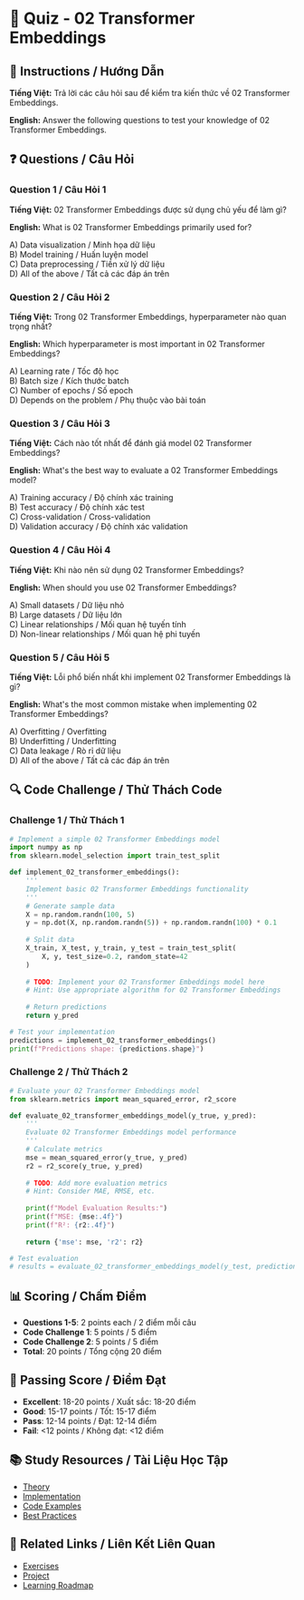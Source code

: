 # 🧠 Quiz - 02 Transformer Embeddings

## 📝 Instructions / Hướng Dẫn

**Tiếng Việt:** Trả lời các câu hỏi sau để kiểm tra kiến thức về 02 Transformer Embeddings.

**English:** Answer the following questions to test your knowledge of 02 Transformer Embeddings.

## ❓ Questions / Câu Hỏi

### Question 1 / Câu Hỏi 1
**Tiếng Việt:** 02 Transformer Embeddings được sử dụng chủ yếu để làm gì?

**English:** What is 02 Transformer Embeddings primarily used for?

A) Data visualization / Minh họa dữ liệu  
B) Model training / Huấn luyện model  
C) Data preprocessing / Tiền xử lý dữ liệu  
D) All of the above / Tất cả các đáp án trên

### Question 2 / Câu Hỏi 2
**Tiếng Việt:** Trong 02 Transformer Embeddings, hyperparameter nào quan trọng nhất?

**English:** Which hyperparameter is most important in 02 Transformer Embeddings?

A) Learning rate / Tốc độ học  
B) Batch size / Kích thước batch  
C) Number of epochs / Số epoch  
D) Depends on the problem / Phụ thuộc vào bài toán

### Question 3 / Câu Hỏi 3
**Tiếng Việt:** Cách nào tốt nhất để đánh giá model 02 Transformer Embeddings?

**English:** What's the best way to evaluate a 02 Transformer Embeddings model?

A) Training accuracy / Độ chính xác training  
B) Test accuracy / Độ chính xác test  
C) Cross-validation / Cross-validation  
D) Validation accuracy / Độ chính xác validation

### Question 4 / Câu Hỏi 4
**Tiếng Việt:** Khi nào nên sử dụng 02 Transformer Embeddings?

**English:** When should you use 02 Transformer Embeddings?

A) Small datasets / Dữ liệu nhỏ  
B) Large datasets / Dữ liệu lớn  
C) Linear relationships / Mối quan hệ tuyến tính  
D) Non-linear relationships / Mối quan hệ phi tuyến

### Question 5 / Câu Hỏi 5
**Tiếng Việt:** Lỗi phổ biến nhất khi implement 02 Transformer Embeddings là gì?

**English:** What's the most common mistake when implementing 02 Transformer Embeddings?

A) Overfitting / Overfitting  
B) Underfitting / Underfitting  
C) Data leakage / Rò rỉ dữ liệu  
D) All of the above / Tất cả các đáp án trên

## 🔍 Code Challenge / Thử Thách Code

### Challenge 1 / Thử Thách 1
```python
# Implement a simple 02 Transformer Embeddings model
import numpy as np
from sklearn.model_selection import train_test_split

def implement_02_transformer_embeddings():
    '''
    Implement basic 02 Transformer Embeddings functionality
    '''
    # Generate sample data
    X = np.random.randn(100, 5)
    y = np.dot(X, np.random.randn(5)) + np.random.randn(100) * 0.1
    
    # Split data
    X_train, X_test, y_train, y_test = train_test_split(
        X, y, test_size=0.2, random_state=42
    )
    
    # TODO: Implement your 02 Transformer Embeddings model here
    # Hint: Use appropriate algorithm for 02 Transformer Embeddings
    
    # Return predictions
    return y_pred

# Test your implementation
predictions = implement_02_transformer_embeddings()
print(f"Predictions shape: {predictions.shape}")
```

### Challenge 2 / Thử Thách 2
```python
# Evaluate your 02 Transformer Embeddings model
from sklearn.metrics import mean_squared_error, r2_score

def evaluate_02_transformer_embeddings_model(y_true, y_pred):
    '''
    Evaluate 02 Transformer Embeddings model performance
    '''
    # Calculate metrics
    mse = mean_squared_error(y_true, y_pred)
    r2 = r2_score(y_true, y_pred)
    
    # TODO: Add more evaluation metrics
    # Hint: Consider MAE, RMSE, etc.
    
    print(f"Model Evaluation Results:")
    print(f"MSE: {mse:.4f}")
    print(f"R²: {r2:.4f}")
    
    return {'mse': mse, 'r2': r2}

# Test evaluation
# results = evaluate_02_transformer_embeddings_model(y_test, predictions)
```

## 📊 Scoring / Chấm Điểm

- **Questions 1-5**: 2 points each / 2 điểm mỗi câu
- **Code Challenge 1**: 5 points / 5 điểm
- **Code Challenge 2**: 5 points / 5 điểm
- **Total**: 20 points / Tổng cộng 20 điểm

## 🎯 Passing Score / Điểm Đạt

- **Excellent**: 18-20 points / Xuất sắc: 18-20 điểm
- **Good**: 15-17 points / Tốt: 15-17 điểm  
- **Pass**: 12-14 points / Đạt: 12-14 điểm
- **Fail**: <12 points / Không đạt: <12 điểm

## 📚 Study Resources / Tài Liệu Học Tập

- [Theory](./THEORY_02_transformer_embeddings.md)
- [Implementation](./IMPLEMENTATION_02_transformer_embeddings.md)
- [Code Examples](./CODE_EXAMPLES_02_transformer_embeddings.md)
- [Best Practices](./BEST_PRACTICES_02_transformer_embeddings.md)

## 🔗 Related Links / Liên Kết Liên Quan

- [Exercises](./EXERCISES_02_transformer_embeddings.md)
- [Project](./PROJECT_02_transformer_embeddings.md)
- [Learning Roadmap](./LEARNING_ROADMAP_02_transformer_embeddings.md)
